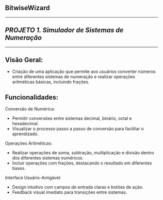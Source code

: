 ## **BitwiseWizard**

---

## _PROJETO 1. Simulador de Sistemas de Numeração_

---

## Visão Geral:

- Criação de uma aplicação que permite aos usuários converter números
  entre diferentes sistemas de numeração e realizar operações aritméticas básicas, incluindo frações.

## Funcionalidades:

Conversão de Numérica:

- Permitir conversões entre sistemas decimal, binário, octal e hexadecimal.
- Visualizar o processo passo a passo de conversão para facilitar o aprendizado.

Operações Aritméticas:

- Realizar operações de soma, subtração, multiplicação e divisão dentro dos diferentes sistemas numéricos.
- Incluir operações com frações, destacando o resultado em diferentes bases.

Interface Usuário-Amigável:

- Design intuitivo com campos de entrada claras e botões de ação.
- Feedback visual imediato para transições entre sistemas.

